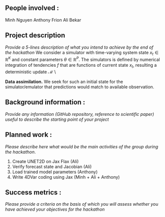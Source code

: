 ## People involved : 
Minh Nguyen
Anthony Frion
Ali Bekar

## Project description 
*Provide a 5-lines description of what you intend to achieve by the end of the hackathon*
We consider a simulator with time-varying system state $x_t \in \mathbb{R}^K$ and constant parameters $\theta \in \mathbb{R}^P$. The simulators is defined by numerical integration of tendencies $f$ that are functions of current state $x_t$, resulting a deterministic update $\mathcal{M}$ \\

$\textbf{Data assimilation.}$ We seek for such an initial state for the simulator/emulator that predictions would match to available observation.
## Background information : 
*Provide any information (GitHub repository, reference to scientific paper) useful to describe the starting point of your project*  

## Planned work : 
*Please describe here what would be the main activities of the group during the hackathon*.
1. Create UNET2D on Jax Flax (Ali)
2. Verify forecast state and Jacobian (Ali)
3. Load trained model parameters (Anthony)
3. Write 4DVar coding using Jax (Minh + Ali + Anthony)

## Success metrics : 
*Please provide a criteria on the basis of which you will assess whether you have achieved your objectives for the hackathon*
